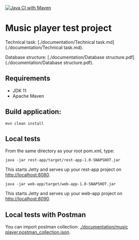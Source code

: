 [![Java CI with Maven](https://github.com/Brest-Java-Course-2021/dmilashuk-musicPlayer/actions/workflows/maven.yml/badge.svg)](https://github.com/Brest-Java-Course-2021/dmilashuk-musicPlayer/actions/workflows/maven.yml)

# Music player test project

Technical task: [./documentation/Technical task.md](./documentation/Technical task.md).

Database structure: [./documentation/Database structure.pdf](./documentation/Database structure.pdf).
## Requirements

* JDK 11
* Apache Maven

## Build application:
```
mvn clean install
```
## Local tests
From the same directory as your root pom.xml, type:
```
java -jar rest-app/target/rest-app-1.0-SNAPSHOT.jar
```
This starts Jetty and serves up your rest-app project on [http://localhost:8080](http://localhost:8080).
```
java -jar web-app/target/web-app-1.0-SNAPSHOT.jar 
```
This starts Jetty and serves up your web-app project on [http://localhost:8090](http://localhost:8090).
## Local tests with Postman
You can import postman collection: [./documentation/music player.postman_collection.json](./documentation/music%20player.postman_collection.json).